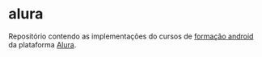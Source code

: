 # alura
Repositório contendo as implementações do cursos de [formação android](https://www.alura.com.br/formacao-android) da plataforma [Alura](https://www.alura.com.br).